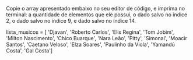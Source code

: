 Copie o array apresentado embaixo no seu editor de código, e imprima no terminal: a quantidade de elementos que ele possui, o dado salvo no índice 2, o dado salvo no índice 9, e dado salvo no índice 14.

lista_musicos = [ 'Djavan', 'Roberto Carlos', 'Elis Regina', 'Tom Jobim', 'Milton Nascimento', 'Chico Buarque', 'Nara Leão', 'Pitty', 'Simonal', 'Moacir Santos', 'Caetano Veloso', 'Elza Soares', 'Paulinho da Viola', 'Yamandú Costa', 'Gal Costa']
